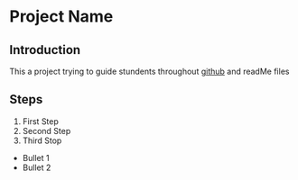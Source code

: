 # Project Name

## Introduction
This a project trying  to guide stundents throughout [github](https://github.com) and readMe files

## Steps
  1. First Step
  2. Second Step
  3. Third Stop

  - Bullet 1
  - Bullet 2